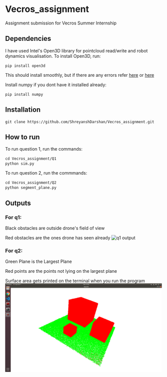# Vecros_assignment
Assignment submission for Vecros Summer Internship

## Dependencies

I have used Intel's Open3D library for pointcloud read/write and robot dynamics visualisation.
To install Open3D, run:
```
pip install open3d
```
This should install smoothly, but if there are any errors refer [here](http://www.open3d.org/docs/release/getting_started.html) or [here](https://pypi.org/project/open3d/)


Install numpy if you dont have it installed already:
```
pip install numpy
```

## Installation
```
git clone https://github.com/ShreyanshDarshan/Vecros_assignment.git
```

## How to run
To run question 1, run the commands:
```
cd Vecros_assignment/Q1
python sim.py
```

To run question 2, run the commmands:
```
cd Vecros_assignment/Q2
python segment_plane.py
```

## Outputs
### For q1:
Black obstacles are outside drone's field of view

Red obstacles are the ones drone has seen already
![q1 output](https://github.com/ShreyanshDarshan/Vecros_assignment/blob/main/q1_output.gif)


### For q2:
Green Plane is the Largest Plane

Red points are the points not lying on the largest plane

Surface area gets printed on the terminal when you run the program
![q2 output](https://github.com/ShreyanshDarshan/Vecros_assignment/blob/main/q2_output.png)
